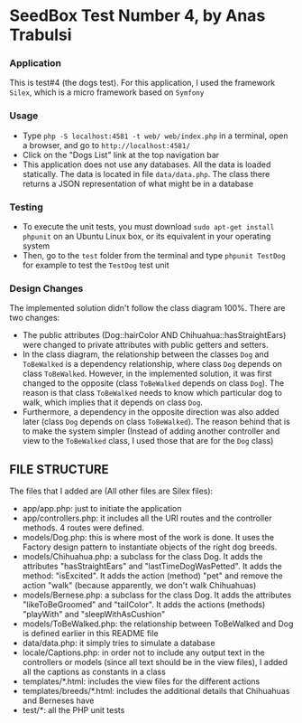 SeedBox Test Number 4, by Anas Trabulsi
=======================================
### Application
This is test#4 (the dogs test). For this application, I used the framework `Silex`, which is a micro framework based on `Symfony`


### Usage
* Type `php -S localhost:4581 -t web/ web/index.php` in a terminal, open a browser, and go to `http://localhost:4581/`
* Click on the "Dogs List" link at the top navigation bar
* This application does not use any databases. All the data is loaded statically. The data is located in file `data/data.php`. The class there returns a JSON representation of what might be in a database

### Testing
* To execute the unit tests, you must download `sudo apt-get install phpunit` on an Ubuntu Linux box, or its equivalent in your operating system
* Then, go to the `test` folder from the terminal and type `phpunit TestDog` for example to test the `TestDog` test unit

### Design Changes
The implemented solution didn't follow the class diagram 100%. There are two changes:
* The public attributes (Dog::hairColor AND Chihuahua::hasStraightEars) were changed to private attributes with public getters and setters.
* In the class diagram, the relationship between the classes `Dog` and `ToBeWalked` is a dependency relationship, where class `Dog` depends on class `ToBeWalked`. However, in the implemented solution, it was first changed to the opposite (class `ToBeWalked` depends on class `Dog`). The reason is that class `ToBeWalked` needs to know which particular dog to walk, which implies that it depends on class `Dog`.
* Furthermore, a dependency in the opposite direction was also added later (class `Dog` depends on class `ToBeWalked`). The reason behind that is to make the system simpler (Instead of adding another controller and view to the `ToBeWalked` class, I used those that are for the `Dog` class)

## FILE STRUCTURE
The files that I added are (All other files are Silex files):
* app/app.php: just to initiate the application
* app/controllers.php: it includes all the URI routes and the controller methods. 4 routes were defined.
* models/Dog.php: this is where most of the work is done. It uses the Factory design pattern to instantiate objects of the right dog breeds.
* models/Chihuahua.php: a subclass for the class Dog. It adds the attributes "hasStraightEars" and "lastTimeDogWasPetted". It adds the method: "isExcited". It adds the action (method) "pet" and remove the action "walk" (because apparently, we don't walk Chihuahuas)
* models/Bernese.php: a subclass for the class Dog. It adds the attributes "likeToBeGroomed" and "tailColor". It adds the actions (methods) "playWith" and "sleepWithAsCushion"
* models/ToBeWalked.php: the relationship between ToBeWalked and Dog is defined earlier in this README file
* data/data.php: it simply tries to simulate a database
* locale/Captions.php: in order not to include any output text in the controllers or models (since all text should be in the view files), I added all the captions as constants in a class
* templates/*.html: includes the view files for the different actions
* templates/breeds/*.html: includes the additional details that Chihuahuas and Berneses have
* test/*: all the PHP unit tests
